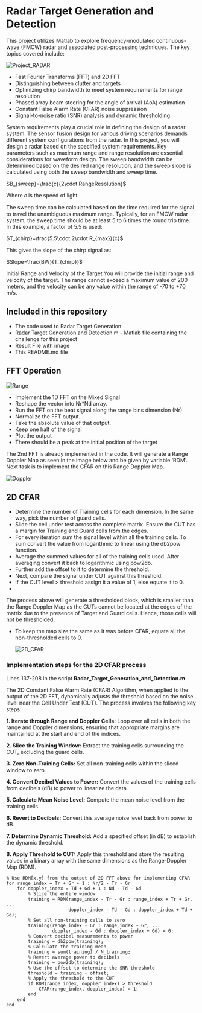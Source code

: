 # Radar Target Generation and Detection

This project utilizes Matlab to explore frequency-modulated continuous-wave (FMCW) radar and associated post-processing techniques. The key topics covered include:

![Project_RADAR](https://github.com/1Px-Vision/Vision-Based-Off-Road-Hazard-Detection-for-Freespace-Navigation/blob/main/Project_Radar_Target_Generation%20_and_Detection/Project_RADAR.jpg)

* Fast Fourier Transforms (FFT) and 2D FFT
* Distinguishing between clutter and targets
* Optimizing chirp bandwidth to meet system requirements for range resolution
* Phased array beam steering for the angle of arrival (AoA) estimation
* Constant False Alarm Rate (CFAR) noise suppression
* Signal-to-noise ratio (SNR) analysis and dynamic thresholding


System requirements play a crucial role in defining the design of a radar system. The sensor fusion design for various driving scenarios demands different system configurations from the radar. In this project, you will design a radar based on the specified system requirements. Key parameters such as maximum range and range resolution are essential considerations for waveform design. The sweep bandwidth can be determined based on the desired range resolution, and the sweep slope is calculated using both the sweep bandwidth and sweep time.

 $B_{sweep}=\frac{c}{2\cdot RangeResolution}$

Where 𝑐 is the speed of light.

The sweep time can be calculated based on the time required for the signal to travel the unambiguous maximum range. Typically, for an FMCW radar system, the sweep time should be at least 5 to 6 times the round trip time. In this example, a factor of 5.5 is used:

$T_{chirp}=\frac{5.5\cdot 2\cdot R_{max}}{c}$

This gives the slope of the chirp signal as:

$Slope=\frac{BW}{T_{chirp}}$

Initial Range and Velocity of the Target
You will provide the initial range and velocity of the target. The range cannot exceed a maximum value of 200 meters, and the velocity can be any value within the range of -70 to +70 m/s.

## Included in this repository 

* The code used to Radar Target Generation
* Radar Target Generation and Detection.m - Matlab file containing the challenge for this project
* Result File with image 
* This README.md file

## FFT Operation

![Range](https://github.com/1Px-Vision/Vision-Based-Off-Road-Hazard-Detection-for-Freespace-Navigation/blob/main/Project_Radar_Target_Generation%20_and_Detection/Results/Fig_Range.jpg)

* Implement the 1D FFT on the Mixed Signal
* Reshape the vector into Nr*Nd array.
* Run the FFT on the beat signal along the range bins dimension (Nr)
* Normalize the FFT output.
* Take the absolute value of that output.
* Keep one half of the signal
* Plot the output
* There should be a peak at the initial position of the target

The 2nd FFT is already implemented in the code. It will generate a Range Doppler Map as seen in the image below and be given by variable ‘RDM’. Next task is to implement the CFAR on this Range Doppler Map.

![Doppler](https://github.com/1Px-Vision/Vision-Based-Off-Road-Hazard-Detection-for-Freespace-Navigation/blob/main/Project_Radar_Target_Generation%20_and_Detection/Results/Fig_Doppler.jpg)

## 2D CFAR

* Determine the number of Training cells for each dimension. In the same way, pick the number of guard cells.
* Slide the cell under test across the complete matrix. Ensure the CUT has a margin for Training and Guard cells from the edges.
* For every iteration sum the signal level within all the training cells. To sum convert the value from logarithmic to linear using the db2pow function.
* Average the summed values for all of the training cells used. After averaging convert it back to logarithmic using pow2db.
* Further add the offset to it to determine the threshold.
* Next, compare the signal under CUT against this threshold.
* If the CUT level > threshold assign it a value of 1, else equate it to 0.
* 
The process above will generate a thresholded block, which is smaller than the Range Doppler Map as the CUTs cannot be located at the edges of the matrix due to the presence of Target and Guard cells. Hence, those cells will not be thresholded.

* To keep the map size the same as it was before CFAR, equate all the non-thresholded cells to 0.

  ![2D_CFAR](https://github.com/1Px-Vision/Vision-Based-Off-Road-Hazard-Detection-for-Freespace-Navigation/blob/main/Project_Radar_Target_Generation%20_and_Detection/Results/Fig_2D_CFAR.jpg)

### Implementation steps for the 2D CFAR process

Lines 137-208 in the script **Radar_Target_Generation_and_Detection.m**

The 2D Constant False Alarm Rate (CFAR) Algorithm, when applied to the output of the 2D FFT, dynamically adjusts the threshold based on the noise level near the Cell Under Test (CUT). The process involves the following key steps:

**1. Iterate through Range and Doppler Cells:**
Loop over all cells in both the range and Doppler dimensions, ensuring that appropriate margins are maintained at the start and end of the indices.

**2. Slice the Training Window:**
Extract the training cells surrounding the CUT, excluding the guard cells.

**3. Zero Non-Training Cells:**
Set all non-training cells within the sliced window to zero.

**4. Convert Decibel Values to Power:**
Convert the values of the training cells from decibels (dB) to power to linearize the data.

**5. Calculate Mean Noise Level:**
Compute the mean noise level from the training cells.

**6. Revert to Decibels:**
Convert this average noise level back from power to dB.

**7. Determine Dynamic Threshold:**
Add a specified offset (in dB) to establish the dynamic threshold.

**8. Apply Threshold to CUT:**
Apply this threshold and store the resulting values in a binary array with the same dimensions as the Range-Doppler Map (RDM).

````
% Use RDM[x,y] from the output of 2D FFT above for implementing CFAR
for range_index = Tr + Gr + 1 : Nr/2 - Tr - Gr
    for doppler_index = Td + Gd + 1 : Nd - Td - Gd
        % Slice the entire window
        training = RDM(range_index - Tr - Gr : range_index + Tr + Gr, ...
                       doppler_index - Td - Gd : doppler_index + Td + Gd);
        % Set all non-training cells to zero
        training(range_index - Gr : range_index + Gr, ...
                 doppler_index - Gd : doppler_index + Gd) = 0;
        % Convert decibel measurements to power
        training = db2pow(training);
        % Calculate the training mean
        training = sum(training) / N_training;
        % Revert average power to decibels
        training = pow2db(training);
        % Use the offset to determine the SNR threshold
        threshold = training + offset;
        % Apply the threshold to the CUT
        if RDM(range_index, doppler_index) > threshold
            CFAR(range_index, doppler_index) = 1;
        end
    end
end
````



